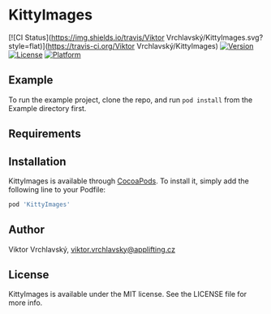 # KittyImages

[![CI Status](https://img.shields.io/travis/Viktor Vrchlavský/KittyImages.svg?style=flat)](https://travis-ci.org/Viktor Vrchlavský/KittyImages)
[![Version](https://img.shields.io/cocoapods/v/KittyImages.svg?style=flat)](https://cocoapods.org/pods/KittyImages)
[![License](https://img.shields.io/cocoapods/l/KittyImages.svg?style=flat)](https://cocoapods.org/pods/KittyImages)
[![Platform](https://img.shields.io/cocoapods/p/KittyImages.svg?style=flat)](https://cocoapods.org/pods/KittyImages)

## Example

To run the example project, clone the repo, and run `pod install` from the Example directory first.

## Requirements

## Installation

KittyImages is available through [CocoaPods](https://cocoapods.org). To install
it, simply add the following line to your Podfile:

```ruby
pod 'KittyImages'
```

## Author

Viktor Vrchlavský, viktor.vrchlavsky@applifting.cz

## License

KittyImages is available under the MIT license. See the LICENSE file for more info.
